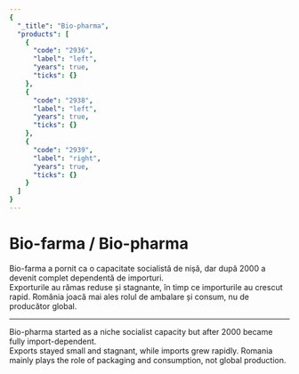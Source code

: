 ```yaml
---
{
  "_title": "Bio-pharma",
  "products": [
    {
      "code": "2936",
      "label": "left",
      "years": true,
      "ticks": {}
    },
    {
      "code": "2938",
      "label": "left",
      "years": true,
      "ticks": {}
    },
    {
      "code": "2939",
      "label": "right",
      "years": true,
      "ticks": {}
    }
  ]
}
---
```


# Bio-farma / Bio-pharma

Bio-farma a pornit ca o capacitate socialistă de nișă, dar după 2000 a devenit complet dependentă de importuri.  
Exporturile au rămas reduse și stagnante, în timp ce importurile au crescut rapid. România joacă mai ales rolul de ambalare și consum, nu de producător global.  

<hr>

Bio-pharma started as a niche socialist capacity but after 2000 became fully import-dependent.  
Exports stayed small and stagnant, while imports grew rapidly. Romania mainly plays the role of packaging and consumption, not global production.
